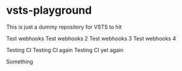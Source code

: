 # vsts-playground

This is just a dummy repository for VSTS to hit

Test webhooks
Test webhooks 2
Test webhooks 3
Test webhooks 4

Testing CI
Testing CI again
Testing CI yet again

Something
